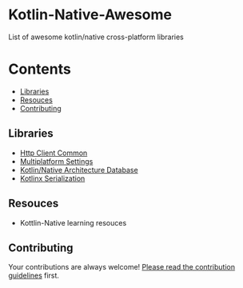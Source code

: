 # Kotlin-Native-Awesome
List of awesome kotlin/native cross-platform libraries

# Contents
* [Libraries](#libraries)
* [Resouces](#resources)
* [Contributing](#contributing)

## Libraries
* [Http Client Common](https://github.com/e5l/http-client-common)
* [Multiplatform Settings](https://github.com/russhwolf/multiplatform-settings)
* [Kotlin/Native Architecture Database](https://github.com/touchlab/knarch.db)
* [Kotlinx Serialization](https://github.com/Kotlin/kotlinx.serialization)

## Resouces
- Kottlin-Native learning resouces

## Contributing
Your contributions are always welcome! [Please read the contribution guidelines](https://github.com/bipinvaylu/awesome-kotlin-native/blob/master/contributing.md#contribution-guidelines) first.

